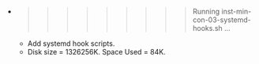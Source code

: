 * >>>>>>>>> Running inst-min-con-03-systemd-hooks.sh ...
  * Add systemd hook scripts.
  * Disk size = 1326256K. Space Used = 84K.
